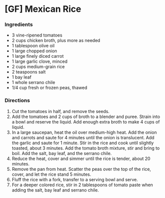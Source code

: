 # [GF] Mexican Rice

### Ingredients
* 3 vine-ripened tomatoes
* 2 cups chicken broth, plus more as needed
* 1 tablespoon olive oil
* 1 large chopped onion
* 1 large finely diced carrot
* 1 large garlic clove, minced
* 2 cups medium-grain rice
* 2 teaspoons salt
* 1 bay leaf
* 1 whole serrano chile
* 1/4 cup fresh or frozen peas, thawed

### Directions
1. Cut the tomatoes in half, and remove the seeds.
2. Add the tomatoes and 2 cups of broth to a blender and puree. Strain into a bowl and reserve the liquid. Add enough extra broth to make 4 cups of liquid.
3. In a large saucepan, heat the oil over medium-high heat. Add the onion and carrots and saute for 4 minutes until the onion is translucent. Add the garlic and saute for 1 minute. Stir in the rice and cook until slightly toasted, about 3 minutes. Add the tomato broth mixture, stir and bring to boil. Add the salt, bay leaf, and the serrano chile.
4. Reduce the heat, cover and simmer until the rice is tender, about 20 minutes.
5. Remove the pan from heat. Scatter the peas over the top of the rice, cover, and let the rice stand 5 minutes. 
6. Fluff the rice with a fork, transfer to a serving bowl and serve.
7. For a deeper colored rice, stir in 2 tablespoons of tomato paste when adding the salt, bay leaf and serrano chile.